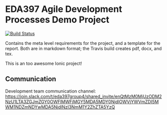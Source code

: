 # EDA397 Agile Development Processes Demo Project

[![Build Status](https://travis-ci.org/magagr/adp_project.svg?branch=master)](https://travis-ci.org/magagr/adp_project)

Contains the meta level requirements for the project,
and a template for the report.
Both are in markdown format; the Travis build creates
pdf, docx, and tex.

This is an too awesome Ionic project!

## Communication
Development team communication channel:
https://join.slack.com/t/eda397group4/shared_invite/enQtMzM0MjUzODM2NzU1LTA3ZGJmZGY0OWFlMWFjMGY5MDA5MDY0NjdlOWVjYWVmZDI5MWM1NDZmNDYwMDA5NjdlNzI3NmM1Y2ZhZTA5YzQ

